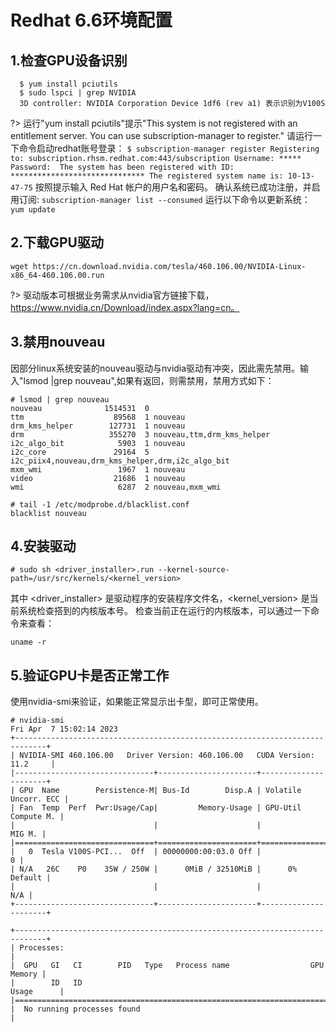 # Redhat 6.6环境配置

## 1.检查GPU设备识别
```
  $ yum install pciutils
  $ sudo lspci | grep NVIDIA
  3D controller: NVIDIA Corporation Device 1df6 (rev a1) 表示识别为V100S
```
?> 运行"yum install pciutils"提示"This system is not registered with an entitlement server. You can use subscription-manager to register."
    请运行一下命令启动redhat账号登录：
    ```
    $ subscription-manager register
    Registering to: subscription.rhsm.redhat.com:443/subscription
    Username: *****
    Password: 
    The system has been registered with ID: ******************************
    The registered system name is: 10-13-47-75
    ```
    按照提示输入 Red Hat 帐户的用户名和密码。
    确认系统已成功注册，并启用订阅:
    ```
    subscription-manager list --consumed
    ```
    运行以下命令以更新系统：
    ```
    yum update
    ```
 ## 2.下载GPU驱动
 ```
 wget https://cn.download.nvidia.com/tesla/460.106.00/NVIDIA-Linux-x86_64-460.106.00.run
 ```
 ?> 驱动版本可根据业务需求从nvidia官方链接下载，https://www.nvidia.cn/Download/index.aspx?lang=cn。
 
 ## 3.禁用nouveau
 因部分linux系统安装的nouveau驱动与nvidia驱动有冲突，因此需先禁用。输入"lsmod  |grep nouveau",如果有返回，则需禁用，禁用方式如下：
 ```
# lsmod | grep nouveau
nouveau              1514531  0 
ttm                    89568  1 nouveau
drm_kms_helper        127731  1 nouveau
drm                   355270  3 nouveau,ttm,drm_kms_helper
i2c_algo_bit            5903  1 nouveau
i2c_core               29164  5 i2c_piix4,nouveau,drm_kms_helper,drm,i2c_algo_bit
mxm_wmi                 1967  1 nouveau
video                  21686  1 nouveau
wmi                     6287  2 nouveau,mxm_wmi
```
 
 ```
 # tail -1 /etc/modprobe.d/blacklist.conf 
 blacklist nouveau
 ```
 ## 4.安装驱动
 ```
 # sudo sh <driver_installer>.run --kernel-source-path=/usr/src/kernels/<kernel_version>
 ```
 其中 <driver_installer> 是驱动程序的安装程序文件名，<kernel_version> 是当前系统检查搭到的内核版本号。
 检查当前正在运行的内核版本，可以通过一下命令来查看：
 ```
 uname -r
 ```
 
 ## 5.验证GPU卡是否正常工作
 使用nvidia-smi来验证，如果能正常显示出卡型，即可正常使用。
 ```
# nvidia-smi
Fri Apr  7 15:02:14 2023       
+-----------------------------------------------------------------------------+
| NVIDIA-SMI 460.106.00   Driver Version: 460.106.00   CUDA Version: 11.2     |
|-------------------------------+----------------------+----------------------+
| GPU  Name        Persistence-M| Bus-Id        Disp.A | Volatile Uncorr. ECC |
| Fan  Temp  Perf  Pwr:Usage/Cap|         Memory-Usage | GPU-Util  Compute M. |
|                               |                      |               MIG M. |
|===============================+======================+======================|
|   0  Tesla V100S-PCI...  Off  | 00000000:00:03.0 Off |                    0 |
| N/A   26C    P0    35W / 250W |      0MiB / 32510MiB |      0%      Default |
|                               |                      |                  N/A |
+-------------------------------+----------------------+----------------------+
                                                                               
+-----------------------------------------------------------------------------+
| Processes:                                                                  |
|  GPU   GI   CI        PID   Type   Process name                  GPU Memory |
|        ID   ID                                                   Usage      |
|=============================================================================|
|  No running processes found                                                 |
````
 
 


 
 
  
 
 





